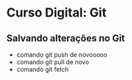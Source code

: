 # Curso Digital: Git

## Salvando alterações no Git
* comando git push de novooooo
* comando git pull de novo
* comando git fetch

